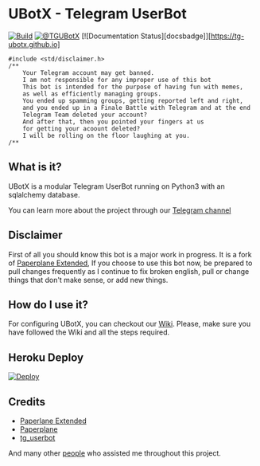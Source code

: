 # UBotX - Telegram UserBot

[![Build](https://github.com/TG-UBotX/TG-UBotX/workflows/FailedChecker/badge.svg?branch=master)](https://github.com/TG-UBotX/TG-UBotX/actions "Build")
[![@TGUBotX](https://img.shields.io/badge/%F0%9F%92%AC%20Telegram-%40UBotX-blue.svg)](https://telegram.me/TGUBotX)
[![Documentation Status][docsbadge]][https://tg-ubotx.github.io]

```
#include <std/disclaimer.h>
/**
    Your Telegram account may get banned.
    I am not responsible for any improper use of this bot
    This bot is intended for the purpose of having fun with memes,
    as well as efficiently managing groups.
    You ended up spamming groups, getting reported left and right,
    and you ended up in a Finale Battle with Telegram and at the end
    Telegram Team deleted your account?
    And after that, then you pointed your fingers at us
    for getting your acoount deleted?
    I will be rolling on the floor laughing at you.
/**
```

## What is it?

UBotX is a modular Telegram UserBot running on Python3 with an sqlalchemy database.

You can learn more about the project through our [Telegram channel](https://t.me/TGUBotX)

## Disclaimer

First of all you should know this bot is a major work in progress. It is a fork of [Paperplane Extended](https://github.com/AvinashReddy3108/PaperplaneExtended), If you choose to use this bot now, be prepared to pull changes frequently as I continue to fix broken english, pull or change things that don't make sense, or add new things.

## How do I use it?

For configuring UBotX, you can checkout our [Wiki](https://tg-ubotx.github.io/). 
Please, make sure you have followed the Wiki and all the steps required.

## Heroku Deploy

[![Deploy](https://www.herokucdn.com/deploy/button.svg)](https://heroku.com/deploy?template=https://github.com/TG-UBotX/TG-UBotX)

## Credits

* [Paperlane Extended](https://github.com/AvinashReddy3108/PaperplaneExtended)
* [Paperplane](https://github.com/RaphielGang/Telegram-UserBot)
* [tg_userbot](https://github.com/watzon/tg_userbot)

And many other <a href="https://github.com/HitaloKun/TG-UBotX/graphs/contributors">people</a> who assisted me throughout this project.
